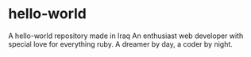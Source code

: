 # hello-world
A hello-world repository made in Iraq
An enthusiast web developer with special love for everything ruby.
A dreamer by day, a coder by night.
